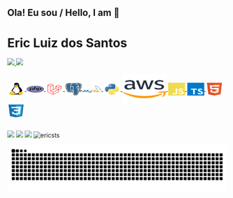 ## Ola! Eu sou / Hello, I am 👋
# Eric Luiz dos Santos
 <div>
  <a href="https://github.com/ericsts">
  <img height="180em" src="https://github-readme-stats.vercel.app/api?username=ericsts&show_icons=true&theme=dark&include_all_commits=true&count_private=true"/>
  <img height="180em" src="https://github-readme-stats.vercel.app/api/top-langs/?username=ericsts&layout=compact&langs_count=7&theme=dark"/>
</div>
 
<div style="display: inline_block"><br>
  <img align="center" alt="Eric-Ubuntu" height="30" width="40" src="https://raw.githubusercontent.com/devicons/devicon/master/icons/linux/linux-original.svg">
  <img align="center" alt="Eric-PHP" height="30" width="40" src="https://raw.githubusercontent.com/devicons/devicon/master/icons/php/php-original.svg">
  <img align="center" alt="Eric-Laravel" height="30" width="40" src="https://raw.githubusercontent.com/laravel/art/refs/heads/master/laravel-logo.svg">
  <img align="center" alt="Eric-Postgres" height="30" width="40" src="https://raw.githubusercontent.com/devicons/devicon/master/icons/postgresql/postgresql-original.svg">
  <img align="center" alt="Eric-MySQL" height="30" width="40" src="https://raw.githubusercontent.com/devicons/devicon/master/icons/mysql/mysql-original-wordmark.svg">
  <img align="center" alt="Eric-Python" height="30" width="40" src="https://raw.githubusercontent.com/devicons/devicon/master/icons/python/python-original.svg">
  <img align="center" alt="Eric-AWS" height="70" width="100" src="https://raw.githubusercontent.com/devicons/devicon/master/icons/amazonwebservices/amazonwebservices-original-wordmark.svg">
  <img align="center" alt="Eric-Js" height="30" width="40" src="https://raw.githubusercontent.com/devicons/devicon/master/icons/javascript/javascript-plain.svg">
  <img align="center" alt="Eric-Ts" height="30" width="40" src="https://raw.githubusercontent.com/devicons/devicon/master/icons/typescript/typescript-plain.svg">
  <img align="center" alt="Eric-HTML" height="30" width="40" src="https://raw.githubusercontent.com/devicons/devicon/master/icons/html5/html5-original.svg">
  <img align="center" alt="Eric-CSS" height="30" width="40" src="https://raw.githubusercontent.com/devicons/devicon/master/icons/css3/css3-original.svg">
</div>
  
  ##
 
<div> 
  <a href="https://instagram.com/ericsts" target="_blank"><img src="https://img.shields.io/badge/-Instagram-%23E4405F?style=for-the-badge&logo=instagram&logoColor=white" target="_blank"></a>
 	<a href = "mailto:ericsts@gmail.com"><img src="https://img.shields.io/badge/-Gmail-%23333?style=for-the-badge&logo=gmail&logoColor=white" target="_blank"></a>
  <a href="https://www.linkedin.com/in/eric-luiz-26682620" target="_blank"><img src="https://img.shields.io/badge/-LinkedIn-%230077B5?style=for-the-badge&logo=linkedin&logoColor=white" target="_blank"></a>
 <img src="https://komarev.com/ghpvc/?username=ericsts&color=green" alt="ericsts" />
 
  ![Snake animation](https://github.com/ericsts/ericsts/blob/output/github-contribution-grid-snake.svg)
 
</div>
